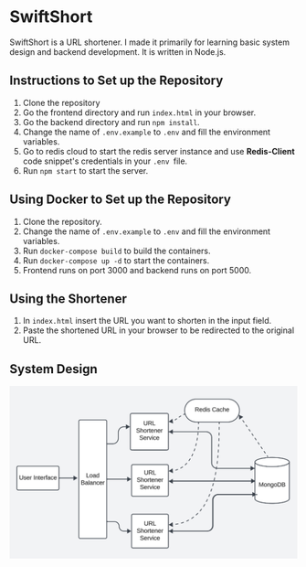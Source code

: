 # SwiftShort
SwiftShort is a URL shortener. I made it primarily for learning basic system design and backend development. It is written in Node.js.

## Instructions to Set up the Repository

1. Clone the repository
2. Go the frontend directory and run `index.html` in your browser.
3. Go the backend directory and run `npm install`.
4. Change the name of ``.env.example`` to ``.env`` and fill the environment variables.
5. Go to redis cloud to start the redis server instance and use **Redis-Client** code snippet's credentials in your ``.env ``file.
6. Run `npm start` to start the server.

## Using Docker to Set up the Repository
1. Clone the repository.
2. Change the name of ``.env.example`` to ``.env`` and fill the environment variables.
3. Run ``docker-compose build`` to build the containers.
4. Run ``docker-compose up -d`` to start the containers. 
5. Frontend runs on port 3000 and backend runs on port 5000.

## Using the Shortener

1. In ``index.html`` insert the URL you want to shorten in the input field.
3. Paste the shortened URL in your browser to be redirected to the original URL.

## System Design
![System Design](assets/system_design.png)